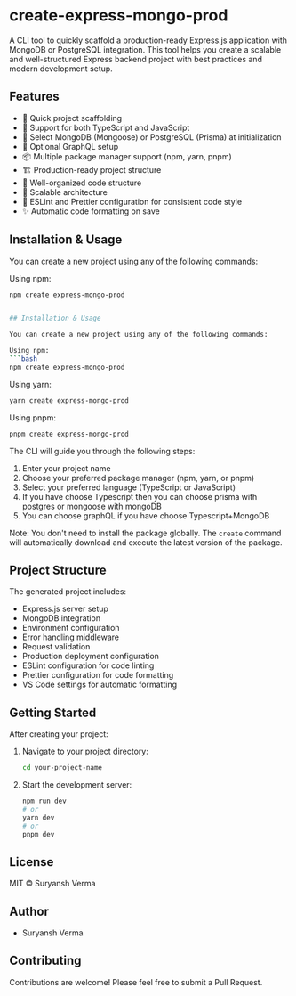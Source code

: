 # create-express-mongo-prod

A CLI tool to quickly scaffold a production-ready Express.js application with MongoDB or PostgreSQL integration. This tool helps you create a scalable and well-structured Express backend project with best practices and modern development setup.

## Features

- 🚀 Quick project scaffolding
- 🔧 Support for both TypeScript and JavaScript
- 🧩 Select MongoDB (Mongoose) or PostgreSQL (Prisma) at initialization
- 🧬 Optional GraphQL setup
- 📦 Multiple package manager support (npm, yarn, pnpm)
- 🏗️ Production-ready project structure
- 📝 Well-organized code structure
- 🎯 Scalable architecture
- 🎨 ESLint and Prettier configuration for consistent code style
- ✨ Automatic code formatting on save

## Installation & Usage

You can create a new project using any of the following commands:

Using npm:
```bash
npm create express-mongo-prod


## Installation & Usage

You can create a new project using any of the following commands:

Using npm:
```bash
npm create express-mongo-prod
```

Using yarn:
```bash
yarn create express-mongo-prod
```

Using pnpm:
```bash
pnpm create express-mongo-prod
```

The CLI will guide you through the following steps:

1. Enter your project name
2. Choose your preferred package manager (npm, yarn, or pnpm)
3. Select your preferred language (TypeScript or JavaScript)
4. If you have choose Typescript then you can choose prisma with postgres or mongoose with mongoDB
5. You can choose graphQL if you have choose Typescript+MongoDB

Note: You don't need to install the package globally. The `create` command will automatically download and execute the latest version of the package.

## Project Structure

The generated project includes:

- Express.js server setup
- MongoDB integration
- Environment configuration
- Error handling middleware
- Request validation
- Production deployment configuration
- ESLint configuration for code linting
- Prettier configuration for code formatting
- VS Code settings for automatic formatting

## Getting Started

After creating your project:

1. Navigate to your project directory:
   ```bash
   cd your-project-name
   ```

3. Start the development server:
   ```bash
   npm run dev
   # or
   yarn dev
   # or
   pnpm dev
   ```

## License

MIT © Suryansh Verma

## Author

- Suryansh Verma

## Contributing

Contributions are welcome! Please feel free to submit a Pull Request.

